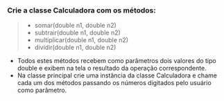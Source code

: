 ### Crie a classe Calculadora com os métodos:
>- somar(double n1, double n2)
>- subtrair(double n1, double n2)
>- multiplicar(double n1, double n2)
>- dividir(double n1, double n2)

-  Todos estes métodos recebem como parâmetros dois valores do tipo double e exibem na tela o resultado da operação correspondente.
- Na classe principal crie uma instância da classe Calculadora e chame cada um dos métodos passando os números digitados pelo usuário como parâmetro.
